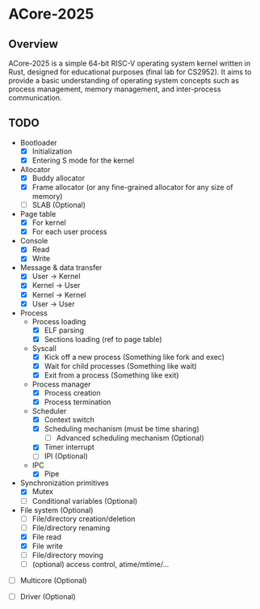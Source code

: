 ACore-2025
===

## Overview

ACore-2025 is a simple 64-bit RISC-V operating system kernel written in Rust, designed for educational purposes (final lab for CS2952).
It aims to provide a basic understanding of operating system concepts such as process management, memory management, and inter-process communication.

## TODO

- Bootloader
  - [x] Initialization
  - [x] Entering S mode for the kernel
- Allocator
  - [x] Buddy allocator
  - [x] Frame allocator (or any fine-grained allocator for any size of memory)
  - [ ] SLAB (Optional)
- Page table
  - [x] For kernel
  - [x] For each user process
- Console
  - [x] Read
  - [x] Write
- Message & data transfer
  - [x] User -> Kernel
  - [x] Kernel -> User
  - [x] Kernel -> Kernel
  - [x] User -> User
- Process
  - Process loading
    - [x] ELF parsing
    - [x] Sections loading (ref to page table)
  - Syscall
    - [x] Kick off a new process (Something like fork and exec)
    - [x] Wait for child processes (Something like wait)
    - [x] Exit from a process (Something like exit)
  - Process manager
    - [x] Process creation
    - [x] Process termination
  - Scheduler
    - [x] Context switch
    - [x] Scheduling mechanism (must be time sharing)
      - [ ] Advanced scheduling mechanism (Optional)
    - [x] Timer interrupt
    - [ ] IPI (Optional)
  - IPC
    - [x] Pipe
- Synchronization primitives
  - [x] Mutex
  - [ ] Conditional variables (Optional)
- File system (Optional)
  - [ ] File/directory creation/deletion
  - [ ] File/directory renaming
  - [x] File read
  - [x] File write
  - [ ] File/directory moving
  - [ ] (optional) access control, atime/mtime/…
- [ ] Multicore (Optional)
- [ ] Driver (Optional)

